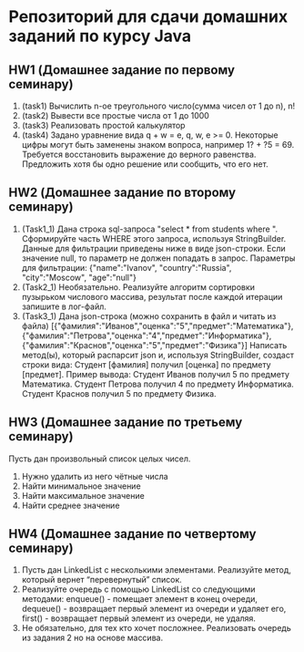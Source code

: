 # Репозиторий для сдачи домашних заданий по курсу Java
## HW1 (Домашнее задание по первому семинару)

1. (task1) Вычислить n-ое треугольного число(сумма чисел от 1 до n), n!
2. (task2) Вывести все простые числа от 1 до 1000
3. (task3) Реализовать простой калькулятор
4. (task4) Задано уравнение вида q + w = e, q, w, e >= 0. Некоторые цифры могут быть заменены знаком вопроса, например 1? + ?5 = 69.
Требуется восстановить выражение до верного равенства. Предложить хотя бы одно решение или сообщить, что его нет.

## HW2 (Домашнее задание по второму семинару)

1. (Task1_1) Дана строка sql-запроса "select * from students where ". Сформируйте часть WHERE этого запроса, используя StringBuilder. Данные для фильтрации приведены ниже в виде json-строки.
Если значение null, то параметр не должен попадать в запрос.
Параметры для фильтрации: {"name":"Ivanov", "country":"Russia", "city":"Moscow", "age":"null"}
2. (Task2_1) Необязательно. Реализуйте алгоритм сортировки пузырьком числового массива, результат после каждой итерации запишите в лог-файл.
3. (Task3_1) Дана json-строка (можно сохранить в файл и читать из файла)
[{"фамилия":"Иванов","оценка":"5","предмет":"Математика"},{"фамилия":"Петрова","оценка":"4","предмет":"Информатика"},{"фамилия":"Краснов","оценка":"5","предмет":"Физика"}]
Написать метод(ы), который распарсит json и, используя StringBuilder, создаст строки вида: Студент [фамилия] получил [оценка] по предмету [предмет].
Пример вывода:
Студент Иванов получил 5 по предмету Математика.
Студент Петрова получил 4 по предмету Информатика.
Студент Краснов получил 5 по предмету Физика.

## HW3 (Домашнее задание по третьему семинару)

Пусть дан произвольный список целых чисел.

1. Нужно удалить из него чётные числа
2. Найти минимальное значение
3. Найти максимальное значение
4. Найти среднее значение

## HW4 (Домашнее задание по четвертому семинару)

1. Пусть дан LinkedList с несколькими элементами. Реализуйте метод, который вернет “перевернутый” список.
2. Реализуйте очередь с помощью LinkedList со следующими методами:
enqueue() - помещает элемент в конец очереди, dequeue() - возвращает первый элемент из очереди и удаляет его, first() - возвращает первый элемент из очереди, не удаляя.
3. Не обязательно, для тех кто хочет посложнее. Реализовать очередь из задания 2 но на основе массива.
